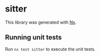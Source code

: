 # sitter

This library was generated with [Nx](https://nx.dev).

## Running unit tests

Run `nx test sitter` to execute the unit tests.
